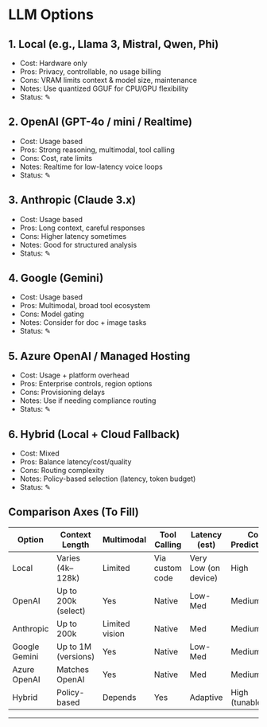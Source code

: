 # LLM Options

## 1. Local (e.g., Llama 3, Mistral, Qwen, Phi)
- Cost: Hardware only
- Pros: Privacy, controllable, no usage billing
- Cons: VRAM limits context & model size, maintenance
- Notes: Use quantized GGUF for CPU/GPU flexibility
- Status: ✎

## 2. OpenAI (GPT-4o / mini / Realtime)
- Cost: Usage based
- Pros: Strong reasoning, multimodal, tool calling
- Cons: Cost, rate limits
- Notes: Realtime for low-latency voice loops
- Status: ✎

## 3. Anthropic (Claude 3.x)
- Cost: Usage based
- Pros: Long context, careful responses
- Cons: Higher latency sometimes
- Notes: Good for structured analysis
- Status: ✎

## 4. Google (Gemini)
- Cost: Usage based
- Pros: Multimodal, broad tool ecosystem
- Cons: Model gating
- Notes: Consider for doc + image tasks
- Status: ✎

## 5. Azure OpenAI / Managed Hosting
- Cost: Usage + platform overhead
- Pros: Enterprise controls, region options
- Cons: Provisioning delays
- Notes: Use if needing compliance routing
- Status: ✎

## 6. Hybrid (Local + Cloud Fallback)
- Cost: Mixed
- Pros: Balance latency/cost/quality
- Cons: Routing complexity
- Notes: Policy-based selection (latency, token budget)
- Status: ✎

## Comparison Axes (To Fill)
| Option | Context Length | Multimodal | Tool Calling | Latency (est) | Cost Predictability | Offline |
|--------|----------------|-----------|--------------|---------------|---------------------|---------|
| Local | Varies (4k–128k) | Limited | Via custom code | Very Low (on device) | High | Yes |
| OpenAI | Up to 200k (select) | Yes | Native | Low-Med | Medium | No |
| Anthropic | Up to 200k | Limited vision | Native | Med | Medium | No |
| Google Gemini | Up to 1M (versions) | Yes | Native | Low-Med | Medium | No |
| Azure OpenAI | Matches OpenAI | Yes | Native | Med | Medium | No |
| Hybrid | Policy-based | Depends | Yes | Adaptive | High (tunable) | Partial |

---
